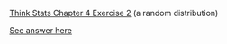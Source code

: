 [Think Stats Chapter 4 Exercise 2](http://greenteapress.com/thinkstats2/html/thinkstats2005.html#toc41) (a random distribution)

[See answer here](statistics/Q3_Ch4E2.ipynb)

